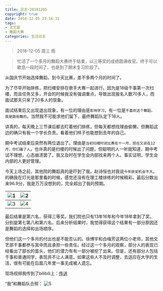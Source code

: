 ```yaml
---
title: 日志-20181205
copyright: true
date: 2018-12-05 23:16:31
tags:
- 文艺部
- 舞蹈大赛
categories: 生活日志
---
```


> 2018-12-05 周三 雨

<!--more-->

> 忙活了一个多月的舞蹈大赛终于结束，以三等奖的成绩圆满收官。终于可以歇息一段时间了，也是到了期末复习阶段了。

从国庆节开始选择舞蹈，到今天比赛，差不多两个月的时间了。

为了尽早开始排练，把扫楼安排在歌手大赛一起进行。因为是18级干事第一次扫楼，而且任务又多，开会的时候我没有强调重点，导致出现报名人数70多人，而面试那天只来了20多人的现象。

面试结束后又出现退出现象，有一位的理由是`影响学习`，有一位是`不喜欢这个舞蹈，我是跳街舞的`。当然我不可能求他们留下，最终舞蹈队定下18人。

讲真的，每天晚上三节课后都去盯着他们排练，但每天都想找理由偷懒，但舞蹈这边的确只有我一个学长负责。看着他们样子也能想到去年的自己。

期中考试结束后突然有两位退出了。理由是`当初扫楼时说比赛在十一月，现在又说在12月，你们骗了人`。也许真的是扫楼的时候出了问题，但聪明的人一听就知道，期中考试不理想，心态崩溃罢了。我又及时在学生会内部找来两个人。事实证明，学生会内部的人更好管理。

今天上场之前，其他院的舞蹈真的是吓到了我。赵诗恒也对我说`今年获奖机会不大`。的确我在灯光是那里看的时候，感觉还没有在理工楼排练的时候精彩。最后分数出来96.9分，我是万万没想到的，完全超出了我的预期。

![1](https://i.loli.net/2018/12/08/5c0b46c5af2c0.jpg) | ![2](https://i.loli.net/2018/12/06/5c0917483676a.jpeg)
|:-----:|:-----:| 
![3](https://i.loli.net/2018/12/06/5c09174412ea8.jpeg) | ![4](https://i.loli.net/2018/12/06/5c091747ec7ec.jpeg)

最后结果是第六名，获得三等奖。我们院也只有13年16年和今年18年拿到了奖。分别是第七第八和第六名。后来分析结果时，我觉得获得这个结果有一部分原因还是舞蹈的选择和出场顺序。

但他们这一个多月的付出也是不能否认的。徐博宇和白梅芳这两位小老师，其他文艺部干事都参与其中而且承担一些责任。经过这一个多月的观察，部分人的表现已经看出了部长的苗头，他们的潜力有有一部分被挖了出来。但是，还有部分人包括干事和普通同学，表现并不让人满意。如果这些人不及时调整，去适应在大学的生活，很有可能在后面几年里一事无成被人遗忘。

现场视频我传到了bilibili上：[传送]()

“我”和舞蹈队合照：
![5](https://i.loli.net/2018/12/08/5c0b46e71e09c.jpg)